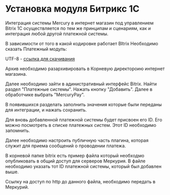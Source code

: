 # Установка модуля Битрикс 1С

Интеграция системы Mercury в интернет магазин под управлением Bitrix 1C осуществляется по тем же принципам и сценариям, как и интеграция любой другой платежной системы.

В зависимости от того в какой кодировке работает BItrix Необходимо сказать Платежный модуль:

UTF-8 - [ссылка для скачивания](https://github.com/BandaComanda/PHPSDK/blob/master/cmsmodules/bitrix-utf8.tar.gz)

Архив необходимо разархивировать в Корневую директороию интернет магазина. 

Далее необходимо зайти в адинистративный интерфейс Bitrix. Найти раздел "Платежные системы". 
Нажать кнопку "Добавить". Далее в обработчике выбрать "MercuryPay".

В появившихся разделать заполнить значения которые были переданы для интеграции, и нажать сохранить. 

Для вновь добавленной платежной системы будет присвоен его ID. Его можно посмотреть в списке платежных систем. Этот ID необходимо
запомнить.

Далее необходимо настроить публичную часть плагина, которая служит для приема сообщений о проводении платежа. 

В корневой папке bitrix есть пример файла который необходмо опубликовать в общий доступ для серверов Меркурия.
В файле необходимо указать тот ID платежной системы, который был добавлен выше. 

Ссылку на доступ по http до данного файла, необходимо передать в Меркурий. 
